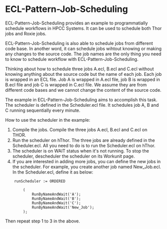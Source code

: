 # ECL-Pattern-Job-Scheduling

ECL-Pattern-Job-Scheduling provides an example to programmatially schedule workflows in HPCC Systems. It can be used to schedule both Thor jobs and Roxie jobs. 

ECL-Pattern-Job-Scheduling is also able to schedule jobs from different code base. In another word, it can schedule jobs wihtout knowing or making any  changes to the source code. The job names are the only thing you need to know to schedule workflow with ECL-Pattern-Job-Scheduling. 

Thinking about how to schedule three jobs A.ecl, B.ecl and C.ecl without knowing anything about the source code but the name of each job. Each job is wrapped in an ECL file. Job A is wrapped in A.ecl file, job B is wrapped in B.ecl file and job C is wrapped in C.ecl file. We assume they are from different code bases and we cannot change the content of the source code.


The example in ECL-Pattern-Job-Scheduling aims to accomplish this task. The scheduler is defined in the Scheduler.ecl file. It schedules job A, B and C running sequentially every minute.

How to use the scheduler in the example:

1. Compile the jobs. Compile the three jobs A.ecl, B.ecl and C.ecl on THOR.
2. Run the scheduler on hThor. The three jobs are already defined in the Scheduler.ecl. All you need to do is to run the Scheduler.ecl on hThor.
3. The scheduler is on WAIT status when it's not running. To stop the scheduler, descheduler the scheduler on its Workunit page. 
4. If you are interested in adding more jobs, you can define the new jobs in the scheduler. For example, you create another job named New_Job.ecl. In the Scheduler.ecl, define it as below:

```
    runScheduler := ORDERED

        (
            RunByNameAndWait('A');
            RunByNameAndWait('B');
            RunByNameAndWait('C');
            RunByNameAndWait('New_Job');
        );
```


Then repeat step 1 to 3 in the above.


